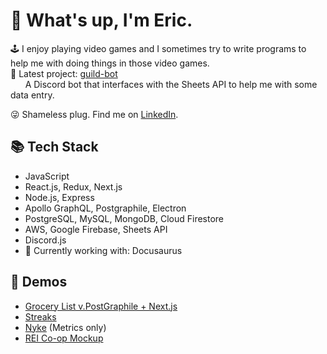 # 👋 What's up, I'm Eric.
🕹️ I enjoy playing video games and I sometimes try to write programs to help me with doing things in those video games.\
🚀 Latest project: [guild-bot](https://github.com/xreic/guild-bot)\
&nbsp;&nbsp;&nbsp;&nbsp;&nbsp;&nbsp;A Discord bot that interfaces with the Sheets API to help me with some data entry.

😜 Shameless plug. Find me on [LinkedIn](https://www.linkedin.com/in/-ericlau/).

## 📚 Tech Stack

- JavaScript
- React.js, Redux, Next.js
- Node.js, Express
- Apollo GraphQL, Postgraphile, Electron
- PostgreSQL, MySQL, MongoDB, Cloud Firestore
- AWS, Google Firebase, Sheets API
- Discord.js
- 🌱 Currently working with: Docusaurus

## 🎥 Demos

- [Grocery List v.PostGraphile + Next.js](https://youtu.be/2-OD3hyNpc8)
- [Streaks](https://hrla35-mvp.web.app/)
- [Nyke](https://www.dropbox.com/sh/phjn0q34qhyuga7/AADk-Xl3LHUACw3AxrKRyDXTa?dl=0) (Metrics only)
- [REI Co-op Mockup](https://youtu.be/j1Geq_Rinl8)

<!--
**xreic/xreic** is a ✨ _special_ ✨ repository because its `README.md` (this file) appears on your GitHub profile.

Here are some ideas to get you started:

- 🔭 I’m currently working on ...
- 🌱 I’m currently learning ...
- 👯 I’m looking to collaborate on ...
- 🤔 I’m looking for help with ...
- 💬 Ask me about ...
- 📫 How to reach me: ...
- 😄 Pronouns: ...
- ⚡ Fun fact: ...
-->
